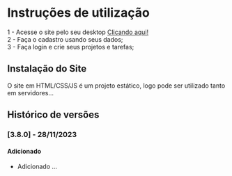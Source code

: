 # Instruções de utilização

1 - Acesse o site pelo seu desktop  [Clicando aqui!](https://projetoseiton.azurewebsites.net/)<br>
2 - Faça o cadastro usando seus dados;<br>
3 - Faça login e crie seus projetos e tarefas; <br>

## Instalação do Site

O site em HTML/CSS/JS é um projeto estático, logo pode ser utilizado tanto em servidores...

## Histórico de versões

### [3.8.0] - 28/11/2023
#### Adicionado
- Adicionado ...